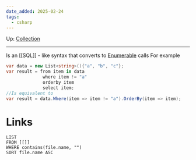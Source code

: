 ```yaml
---
date_added: 2025-02-24
tags:
  - csharp
---
```

Up: [Collection](Collection.md)
___
 Is an [[SQL]] - like syntax that converts to [Enumerable](Enumerable.md) calls
For example
```cs
var data = new List<string>(){"a", "b", "c"};
var result = from item in data
              where item != "a"
              orderby item
              select item;
//Is equivalent to
var result = data.Where(item => item != "a").OrderBy(item => item);
```
# Links
```dataview
LIST
FROM [[]]
WHERE contains(file.name, "")
SORT file.name ASC
```
